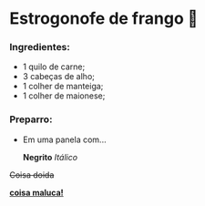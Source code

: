 # Estrogonofe de frango :chicken:

### **Ingredientes**:

- 1 quilo de carne;
- 3 cabeças de alho;
- 1 colher de manteiga;
- 1 colher de maionese;

### **Preparro**:

- Em uma panela com...

  **Negrito**
  _Itálico_

~~Coisa doida~~

<u>**coisa maluca!**</u>

